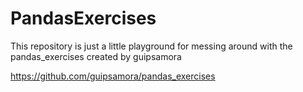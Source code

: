 # PandasExercises
This repository is just a little playground for messing around with the pandas_exercises created by guipsamora

https://github.com/guipsamora/pandas_exercises
